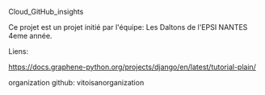 Cloud_GitHub_insights

Ce projet est un projet initié par l'équipe: Les Daltons de l'EPSI NANTES 4eme année.

Liens:

https://docs.graphene-python.org/projects/django/en/latest/tutorial-plain/

organization github: vitoisanorganization
